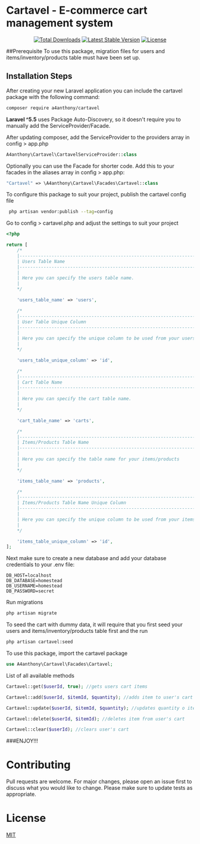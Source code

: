 # Cartavel - E-commerce cart management system

<p align="center">
<a href="https://packagist.org/packages/a4anthony/cartavel"><img src="https://poser.pugx.org/a4anthony/cartavel/downloads.svg?format=flat" alt="Total Downloads"></a>
<a href="https://packagist.org/packages/a4anthony/cartavel"><img src="https://poser.pugx.org/a4anthony/cartavel/v/stable.svg?format=flat" alt="Latest Stable Version"></a>
<a href="https://packagist.org/packages/a4anthony/cartavel"><img src="https://poser.pugx.org/a4anthony/cartavel/license.svg?format=flat" alt="License"></a>
</p>

##Prerequisite
To use this package, migration files for users and items/inventory/products table must have been set up.

## Installation Steps
After creating your new Laravel application you can include the cartavel package with the following command:
```bash
composer require a4anthony/cartavel
```
**Laravel ^5.5** uses Package Auto-Discovery, so it doesn't require you to manually add the ServiceProvider/Facade.

After updating composer, add the ServiceProvider to the providers array in config > app.php

```php
A4anthony\Cartavel\CartavelServiceProvider::class
```

Optionally you can use the Facade for shorter code. Add this to your facades in the aliases array in config > app.php:

```php
"Cartavel" => \A4anthony\Cartavel\Facades\Cartavel::class
```

To configure this package to suit your project, publish the cartavel config file
```bash
 php artisan vendor:publish --tag=config
```
Go to config > cartavel.php and adjust the settings to suit your project
```php
<?php

return [
    /*
    |--------------------------------------------------------------------------
    | Users Table Name
    |--------------------------------------------------------------------------
    |
    | Here you can specify the users table name.
    |
    */

    'users_table_name' => 'users',

    /*
    |--------------------------------------------------------------------------
    | User Table Unique Column
    |--------------------------------------------------------------------------
    |
    | Here you can specify the unique column to be used from your users table
    |
    */

    'users_table_unique_column' => 'id',

    /*
    |--------------------------------------------------------------------------
    | Cart Table Name
    |--------------------------------------------------------------------------
    |
    | Here you can specify the cart table name.
    |
    */

    'cart_table_name' => 'carts',

    /*
    |--------------------------------------------------------------------------
    | Items/Products Table Name
    |--------------------------------------------------------------------------
    |
    | Here you can specify the table name for your items/products
    |
    */

    'items_table_name' => 'products',

    /*
    |--------------------------------------------------------------------------
    | Items/Products Table Name Unique Column
    |--------------------------------------------------------------------------
    |
    | Here you can specify the unique column to be used from your items/products table
    |
    */

    'items_table_unique_column' => 'id',
];

```

Next make sure to create a new database and add your database credentials to your .env file:

```
DB_HOST=localhost
DB_DATABASE=homestead
DB_USERNAME=homestead
DB_PASSWORD=secret
```

Run migrations
```bash
php artisan migrate
```

To seed the cart with dummy data, it will require that you first seed your users and items/inventory/products table first and the run
```bash
php artisan cartavel:seed
```

To use this package, import the cartavel package

```php
use A4anthony\Cartavel\Facades\Cartavel;
```

List of all available methods

```php
Cartavel::get($userId, true); //gets users cart items

Cartavel::add($userId, $itemId, $quantity); //adds item to user's cart

Cartavel::update($userId, $itemId, $quantity); //updates quantity o item in user's cart

Cartavel::delete($userId, $itemId); //deletes item from user's cart

Cartavel::clear($userId); //clears user's cart
```
###ENJOY!!!

# Contributing

Pull requests are welcome. For major changes, please open an issue first to discuss what you would like to change.
Please make sure to update tests as appropriate.

# License

[MIT](https://choosealicense.com/licenses/mit/)